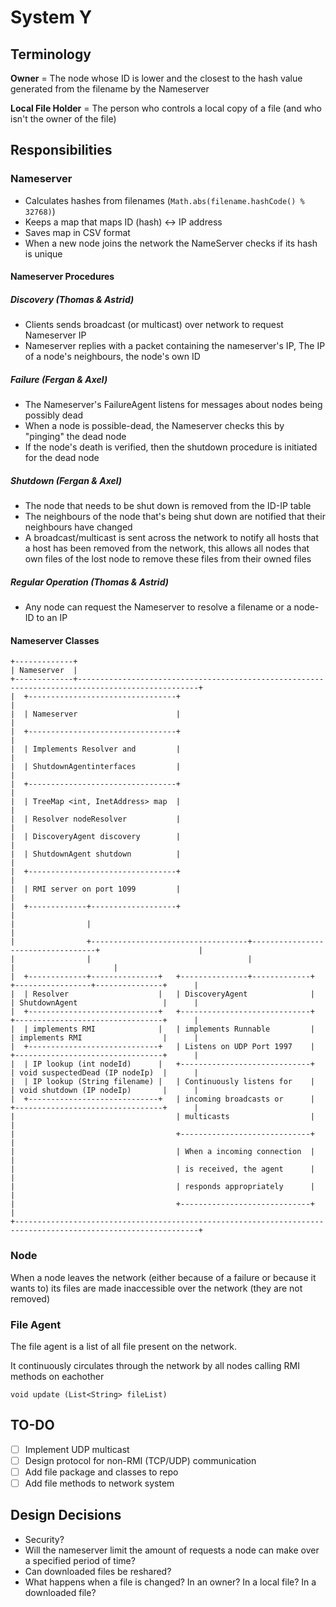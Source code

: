 #   System Y
##  Terminology
**Owner** = The node whose ID is lower and the closest to the hash value generated from the filename by the Nameserver

**Local File Holder** = The person who controls a local copy of a file (and who isn't the owner of the file)

##  Responsibilities
### Nameserver
-   Calculates hashes from filenames (`Math.abs(filename.hashCode() % 32768)`)
-   Keeps a map that maps ID (hash) <-> IP address
-   Saves map in CSV format
-   When a new node joins the network the NameServer checks if its hash is unique

####  Nameserver Procedures
##### Discovery (Thomas & Astrid)
-   Clients sends broadcast (or multicast) over network to request Nameserver IP
-   Nameserver replies with a packet containing the nameserver's IP, The IP of a node's neighbours, the node's own ID

##### Failure (Fergan & Axel)
-   The Nameserver's FailureAgent listens for messages about nodes being possibly dead
-   When a node is possible-dead, the Nameserver checks this by "pinging" the dead node
-   If the node's death is verified, then the shutdown procedure is initiated for the dead node

##### Shutdown (Fergan & Axel)
-   The node that needs to be shut down is removed from the ID-IP table
-   The neighbours of the node that's being shut down are notified that their neighbours have changed
-   A broadcast/multicast is sent across the network to notify all hosts that a host has been removed from the network, this allows all nodes that own files of the lost node to remove these files from their owned files

##### Regular Operation (Thomas & Astrid)
-   Any node can request the Nameserver to resolve a filename or a node-ID to an IP

####  Nameserver Classes
```
+-------------+
| Nameserver  |
+-------------+-------------------------------------------------------------------------------------------------+
|  +---------------------------------+                                                                          |
|  | Nameserver                      |                                                                          |
|  +---------------------------------+                                                                          |
|  | Implements Resolver and         |                                                                          |
|  | ShutdownAgentinterfaces         |                                                                          |
|  +---------------------------------+                                                                          |
|  | TreeMap <int, InetAddress> map  |                                                                          |
|  | Resolver nodeResolver           |                                                                          |
|  | DiscoveryAgent discovery        |                                                                          |
|  | ShutdownAgent shutdown          |                                                                          |
|  +---------------------------------+                                                                          |
|  | RMI server on port 1099         |                                                                          |
|  +-------------+-------------------+                                                                          |
|                |                                                                                              |
|                +-----------------------------------+-----------------------------------+                      |
|                |                                   |                                   |                      |
|  +-------------+---------------+   +---------------+-------------+   +-----------------+---------------+      |
|  | Resolver                    |   | DiscoveryAgent              |   | ShutdownAgent                   |      |
|  +-----------------------------+   +-----------------------------+   +---------------------------------+      |
|  | implements RMI              |   | implements Runnable         |   | implements RMI                  |      |
|  +-----------------------------+   | Listens on UDP Port 1997    |   +---------------------------------+      |
|  | IP lookup (int nodeId)      |   +-----------------------------+   | void suspectedDead (IP nodeIp)  |      |
|  | IP lookup (String filename) |   | Continuously listens for    |   | void shutdown (IP nodeIp)       |      |
|  +-----------------------------+   | incoming broadcasts or      |   +---------------------------------+      |
|                                    | multicasts                  |                                            |
|                                    +-----------------------------+                                            |
|                                    | When a incoming connection  |                                            |
|                                    | is received, the agent      |                                            |
|                                    | responds appropriately      |                                            |
|                                    +-----------------------------+                                            |
+---------------------------------------------------------------------------------------------------------------+
```

### Node
When a node leaves the network (either because of a failure or because it wants to) its files are made inaccessible over the network (they are not removed)

### File Agent
The file agent is a list of all file present on the network.

It continuously circulates through the network by all nodes calling RMI methods on eachother

`void update (List<String> fileList)`

## TO-DO
- [ ] Implement UDP multicast
- [ ] Design protocol for non-RMI (TCP/UDP) communication
- [ ] Add file package and classes to repo
- [ ] Add file methods to network system

## Design Decisions
- Security?
- Will the nameserver limit the amount of requests a node can make over a specified period of time?
- Can downloaded files be reshared?
- What happens when a file is changed? In an owner? In a local file? In a downloaded file?
